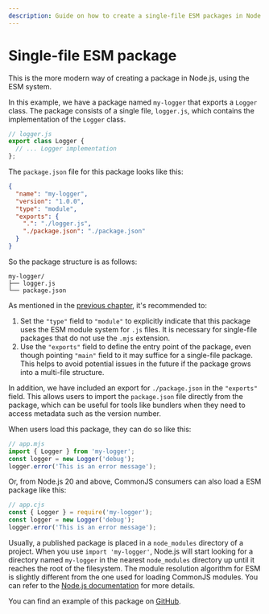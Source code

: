 ```yaml
---
description: Guide on how to create a single-file ESM packages in Node.js
---
```


# Single-file ESM package

This is the more modern way of creating a package in Node.js, using the ESM system.

In this example, we have a package named `my-logger` that exports a `Logger` class. The package consists of a single file, `logger.js`, which contains the implementation of the `Logger` class.

```js
// logger.js
export class Logger {
  // ... Logger implementation
};
```

The `package.json` file for this package looks like this:

```json
{
  "name": "my-logger",
  "version": "1.0.0",
  "type": "module",
  "exports": {
    ".": "./logger.js",
    "./package.json": "./package.json"
  }
}
```

So the package structure is as follows:

```
my-logger/
├── logger.js
└── package.json
```

As mentioned in the [previous chapter](../../01-getting-started/package-json.md), it's recommended to:

1. Set the `"type"` field to `"module"` to explicitly indicate that this package uses the ESM module system for `.js` files. It is necessary for single-file packages that do not use the `.mjs` extension.
2. Use the `"exports"` field to define the entry point of the package, even though pointing `"main"` field to it may suffice for a single-file package. This helps to avoid potential issues in the future if the package grows into a multi-file structure.

In addition, we have included an export for `./package.json` in the `"exports"` field. This allows users to import the `package.json` file directly from the package, which can be useful for tools like bundlers when they need to access metadata such as the version number.

When users load this package, they can do so like this:

```js
// app.mjs
import { Logger } from 'my-logger';
const logger = new Logger('debug');
logger.error('This is an error message');
```

Or, from Node.js 20 and above, CommonJS consumers can also load a ESM package like this:

```js
// app.cjs
const { Logger } = require('my-logger');
const logger = new Logger('debug');
logger.error('This is an error message');
```

Usually, a published package is placed in a `node_modules` directory of a project. When you use `import 'my-logger'`, Node.js will start looking for a directory named `my-logger` in the nearest `node_modules` directory up until it reaches the root of the filesystem. The module resolution algorithm for ESM is slightly different from the one used for loading CommonJS modules. You can refer to the [Node.js documentation](https://nodejs.org/api/esm.html#resolution-algorithm-specification) for more details.

You can find an example of this package on [GitHub](https://github.com/nodejs/package-examples/tree/main/guide/02-single-file-package/simple-esm).
